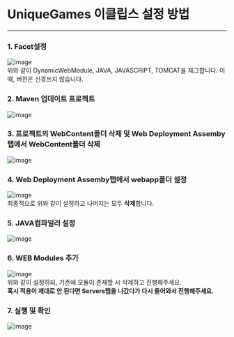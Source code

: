 # UniqueGames 이클립스 설정 방법
***

### 1. Facet설정
![image](https://github.com/SongYuna99/UniqueGames/assets/57223597/0de9da10-1312-42c1-adeb-cba764098d52)<br/> 
위와 같이 DynamicWebModule, JAVA, JAVASCRIPT, TOMCAT을 체그합니다. 이 때, 버전은 신경쓰지 않습니다.

### 2. Maven 업데이트 프로젝트
![image](https://github.com/SongYuna99/UniqueGames/assets/57223597/d2326606-e176-4c22-a8e0-b1816c5c5ca1)<br/> 

### 3. 프로젝트의 WebContent폴더 삭제 및 Web Deployment Assemby탭에서 WebContent폴더 삭제
![image](https://github.com/SongYuna99/UniqueGames/assets/57223597/adcf55e0-9660-4a1e-9ef9-2ff719e3387f)<br/> 
 
### 4. Web Deployment Assemby탭에서 webapp폴더 설정
![image](https://github.com/SongYuna99/UniqueGames/assets/57223597/0b897202-4f7c-4ffe-8f5e-3a7f27659f59)<br/> 
최종적으로 위와 같이 설정하고 나머지는 모두 **삭제**합니다.

### 5. JAVA컴파일러 설정
![image](https://github.com/SongYuna99/UniqueGames/assets/57223597/95ef7349-fc41-4042-9ec3-2db8db8b1270)<br/> 

### 6. WEB Modules 추가
![image](https://github.com/SongYuna99/UniqueGames/assets/57223597/ef289127-b03e-4ea4-8661-0f878cfd4362)<br/> 
위와 같이 설정하되, 기존에 모듈이 존재할 시 삭제하고 진행해주세요.<br/> 
**혹시 적용이 제대로 안 된다면 Servers탭을 나갔다가 다시 들어와서 진행해주세요.**

### 7. 실행 및 확인
![image](https://github.com/SongYuna99/UniqueGames/assets/57223597/5ac5a80e-7beb-4f10-b6ac-eed20a1cce34)<br/> 

